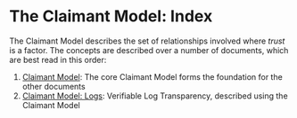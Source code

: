 # The Claimant Model: Index

The Claimant Model describes the set of relationships involved where *trust* is a factor.
The concepts are described over a number of documents, which are best read in this order:

1. [Claimant Model](CoreModel.md): The core Claimant Model forms the foundation for the other documents
2. [Claimant Model: Logs](Logs.md): Verifiable Log Transparency, described using the Claimant Model

